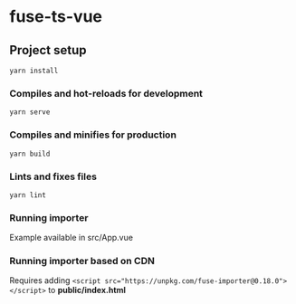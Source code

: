 # fuse-ts-vue

## Project setup

```
yarn install
```

### Compiles and hot-reloads for development

```
yarn serve
```

### Compiles and minifies for production

```
yarn build
```

### Lints and fixes files

```
yarn lint
```

### Running importer

Example available in src/App.vue

### Running importer based on CDN

Requires adding `<script src="https://unpkg.com/fuse-importer@0.18.0"></script>` to **public/index.html**
